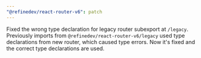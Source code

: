 ```yaml
---
"@refinedev/react-router-v6": patch
---
```


Fixed the wrong type declaration for legacy router subexport at `/legacy`. Previously imports from `@refinedev/react-router-v6/legacy` used type declarations from new router, which caused type errors. Now it's fixed and the correct type declarations are used.
